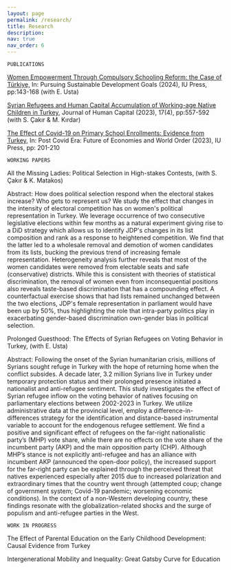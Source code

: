 ```yaml
---
layout: page
permalink: /research/
title: Research
description: 
nav: true
nav_order: 6
---
```


 `PUBLICATIONS`
 
 [Women Empowerment Through Compulsory Schooling Reform: the Case of Türkiye,](https://cdn.istanbul.edu.tr/file/JTA6CLJ8T5/85209BE1B4624E1D90BBACC6D8FDAC78) In: Pursuing Sustainable Development Goals (2024), IU Press, pp:143-168 (with E. Usta)
     
 [Syrian Refugees and Human Capital Accumulation of Working-age Native Children in Turkey,](https://doi.org/10.1086/726628) Journal of Human Capital (2023), 17(4), pp:557-592 (with S. Çakır & M. Kırdar)
     
 [The Effect of Covid-19 on Primary School Enrollments: Evidence from Turkey,](https://cdn.istanbul.edu.tr/file/JTA6CLJ8T5/975913870B044D75B60AFC244663DE10) In: Post Covid Era: Future of Economies and World Order (2023), IU Press, pp: 201-210
  
 
 
 `WORKING PAPERS`
 
 All the Missing Ladies: Political Selection in High-stakes Contests, (with S. Çakır & K. Matakos)

 Abstract: How does political selection respond when the electoral stakes increase? Who gets to represent us? We study the effect that changes in the intensity of electoral competition has on women's political representation in Turkey. We leverage occurrence of two consecutive legislative elections within few months as a natural experiment giving rise to a DiD strategy which allows us to identify JDP's changes in its list composition and rank as a response to heightened competition. We find that the latter led to a wholesale removal and demotion of women candidates from its lists, bucking the previous trend of increasing female representation. Heterogeneity analysis further reveals that most of the women candidates were removed from electable seats and safe (conservative) districts. While this is consistent with theories of statistical discrimination, the removal of women even from inconsequential positions also reveals taste-based discrimination that has a compounding effect. A counterfactual exercise shows that had lists remained unchanged between the two elections, JDP's female representation in parliament would have been up by 50%, thus highlighting the role that intra-party politics play in exacerbating gender-based discrimination own-gender bias in political selection.


Prolonged Guesthood: The Effects of Syrian Refugees on Voting Behavior in Turkey, (with E. Usta)

Abstract: Following the onset of the Syrian humanitarian crisis, millions of Syrians sought refuge in Turkey with the hope of returning home when the conflict subsides. A decade later, 3.2 million Syrians live in Turkey under temporary protection status and their prolonged presence initiated a nationalist and anti-refugee sentiment. This study investigates the effect of Syrian refugee inflow on the voting behavior of natives focusing on parliamentary elections between 2002-2023 in Turkey. We utilize administrative data at the provincial level, employ a difference-in-differences strategy for the identification and distance-based instrumental variable to account for the endogenous refugee settlement.  We find a positive and significant effect of refugees on the far-right nationalistic party’s (MHP) vote share, while there are no effects on the vote share of the incumbent party (AKP) and the main opposition party (CHP). Although MHP’s stance is not explicitly anti-refugee and has an alliance with incumbent AKP (announced the open-door policy), the increased support for the far-right party can be explained through the perceived threat that natives experienced especially after 2015 due to increased polarization and extraordinary times that the country went through (attempted coup; change of government system; Covid-19 pandemic; worsening economic conditions). In the context of a non-Western developing country, these findings resonate with the globalization-related shocks and the surge of populism and anti-refugee parties in the West.


`WORK IN PROGRESS`

The Effect of Parental Education on the Early Childhood Development: Causal Evidence from Turkey

Intergenerational Mobility and Inequality: Great Gatsby Curve for Education
